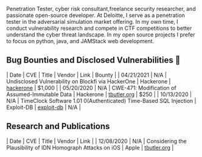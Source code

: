 Penetration Tester, cyber risk consultant,freelance security researcher, and passionate open-source developer. At Deloitte, I serve as a penetration tester in the adversarial simulation market offering. In my own time, I conduct vulnerability research and compete in CTF competitions to better understand the cyber threat landscape. In my open source projects I prefer to focus on python, java, and JAMStack web development. 

## Bug Bounties and Disclosed Vulnerabilities 👾
| Date | CVE | Title | Vendor |  Link | Bounty |
| 04/21/2021 | N/A | Undisclosed Vulnerability on Blockfi via HackerOne | Hackerone | [hackerone](https://hackerone.com/tcbutler320?type=user) | $1,000 |
| 05/20/2020 | N/A | CWE-471: Modification of Assumed-Immutable Data | Hackerone | [tbutler.org](https://tbutler.org/assets/pdf/Butler,Tyler-MAID-Hinge-BBR.pdf) | $250 |
| 10/13/2020 | N/A | TimeClock Software 1.01 0(Authenticated) Time-Based SQL Injection | Exploit-DB | [exploit-db](https://www.exploit-db.com/exploits/48874) | N/A |

## Research and Publications 
| Date | CVE | Title | Vendor |  Link |
| 12/08/2020 | N/A | Considering the Plausibility of IDN Homograph Attacks on iOS | Apple | [tbutler.org](https://tbutler.org/assets/pdf/Butler,Tyler-Considering-the-Plausibility-of-IDN-Homograph-Attacks-on-iOS.pdf) |

